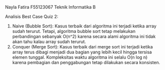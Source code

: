 Nayla Fatira F55123067 Teknik Informatika B

Analisis Best Case Quiz 2:
1. Naive (Bubble Sort): Kasus terbaik dari algoritma ini terjadi ketika array sudah terurut. Tetapi, algoritma bubble sort tetap melakukan perbandingan sebanyak O(n^2) karena secara alami algoritma ini tidak akan tahu kalau array sudah terurut.
2. Conquer (Merge Sort): Kasus terbaik dari merge sort ini terjadi ketika array terus dibagi menjadi dua bagian yang lebih kecil hingga tersisa elemen tunggal. Kompleksitas waktu algoritma ini selalu O(n log n) karena pembagian dan penggabungan tetap dilakukan secara konsisten. 
